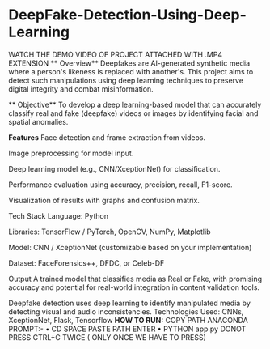 # DeepFake-Detection-Using-Deep-Learning
WATCH THE DEMO VIDEO OF PROJECT ATTACHED WITH .MP4 EXTENSION
** Overview**
Deepfakes are AI-generated synthetic media where a person's likeness is replaced with another's. This project aims to detect such manipulations using deep learning techniques to preserve digital integrity and combat misinformation.

** Objective**
To develop a deep learning-based model that can accurately classify real and fake (deepfake) videos or images by identifying facial and spatial anomalies.

**Features**
Face detection and frame extraction from videos.

Image preprocessing for model input.

Deep learning model (e.g., CNN/XceptionNet) for classification.

Performance evaluation using accuracy, precision, recall, F1-score.

Visualization of results with graphs and confusion matrix.

 Tech Stack
Language: Python

Libraries: TensorFlow / PyTorch, OpenCV, NumPy, Matplotlib

Model: CNN / XceptionNet (customizable based on your implementation)

Dataset: FaceForensics++, DFDC, or Celeb-DF

 Output
A trained model that classifies media as Real or Fake, with promising accuracy and potential for real-world integration in content validation tools.

Deepfake detection uses deep learning to identify manipulated media by detecting visual and audio inconsistencies.
Technologies Used: CNNs, XceptionNet, Flask, Tensorflow
**HOW TO RUN:**
COPY PATH
ANACONDA PROMPT:-
	•	CD SPACE PASTE PATH ENTER
	•	PYTHON app.py
DONOT PRESS CTRL+C TWICE ( ONLY ONCE WE HAVE TO PRESS)
